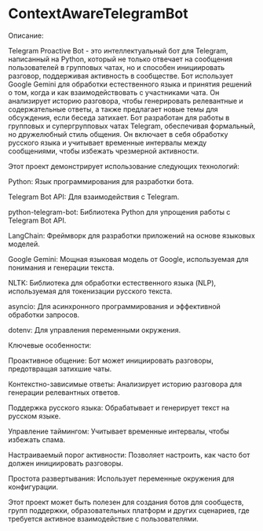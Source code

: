 # ContextAwareTelegramBot
Описание:

Telegram Proactive Bot - это интеллектуальный бот для Telegram, написанный на Python, который не только отвечает на сообщения пользователей в групповых чатах, но и способен инициировать разговор, поддерживая активность в сообществе. Бот использует Google Gemini для обработки естественного языка и принятия решений о том, когда и как взаимодействовать с участниками чата. Он анализирует историю разговора, чтобы генерировать релевантные и содержательные ответы, а также предлагает новые темы для обсуждения, если беседа затихает. Бот разработан для работы в групповых и супергрупповых чатах Telegram, обеспечивая формальный, но дружелюбный стиль общения. Он включает в себя обработку русского языка и учитывает временные интервалы между сообщениями, чтобы избежать чрезмерной активности.

Этот проект демонстрирует использование следующих технологий:

Python: Язык программирования для разработки бота.

Telegram Bot API: Для взаимодействия с Telegram.

python-telegram-bot: Библиотека Python для упрощения работы с Telegram Bot API.

LangChain: Фреймворк для разработки приложений на основе языковых моделей.

Google Gemini: Мощная языковая модель от Google, используемая для понимания и генерации текста.

NLTK: Библиотека для обработки естественного языка (NLP), используемая для токенизации русского текста.

asyncio: Для асинхронного программирования и эффективной обработки запросов.

dotenv: Для управления переменными окружения.

Ключевые особенности:

Проактивное общение: Бот может инициировать разговоры, предотвращая затихшие чаты.

Контекстно-зависимые ответы: Анализирует историю разговора для генерации релевантных ответов.

Поддержка русского языка: Обрабатывает и генерирует текст на русском языке.

Управление таймингом: Учитывает временные интервалы, чтобы избежать спама.

Настраиваемый порог активности: Позволяет настроить, как часто бот должен инициировать разговоры.

Простота развертывания: Использует переменные окружения для конфигурации.

Этот проект может быть полезен для создания ботов для сообществ, групп поддержки, образовательных платформ и других сценариев, где требуется активное взаимодействие с пользователями.

 
